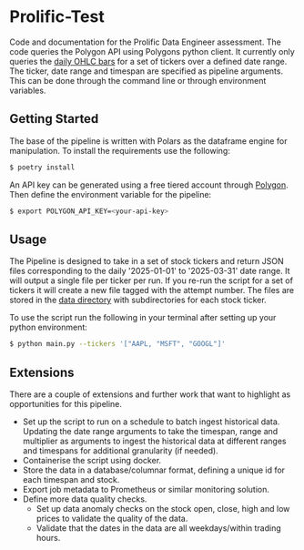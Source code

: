 # Prolific-Test

Code and documentation for the Prolific Data Engineer assessment. The code queries the Polygon API using Polygons python client. It currently only queries the [daily OHLC bars](https://polygon.io/docs/rest/stocks/aggregates/custom-bars) for a set of tickers over a defined date range. The ticker, date range and timespan are specified as pipeline arguments. This can be done through the command line or through environment variables.

## Getting Started

The base of the pipeline is written with Polars as the dataframe engine for manipulation. To install the requirements use the following:
```bash
$ poetry install
```

An API key can be generated using a free tiered account through [Polygon](https://polygon.io). Then define the environment variable for the pipeline:
```bash
$ export POLYGON_API_KEY=<your-api-key>
```

## Usage

The Pipeline is designed to take in a set of stock tickers and return JSON files corresponding to the daily '2025-01-01' to '2025-03-31' date range. It will output a single file per ticker per run. If you re-run the script for a set of tickers it will create a new file tagged with the attempt number. The files are stored in the [data directory](./data/) with subdirectories for each stock ticker.


To use the script run the following in your terminal after setting up your python environment:

```bash
$ python main.py --tickers '["AAPL, "MSFT", "GOOGL"]'
```


## Extensions

There are a couple of extensions and further work that  want to highlight as opportunities for this pipeline.
- Set up the script to run on a schedule to batch ingest historical data. Updating the date range arguments to take the timespan, range and multiplier as arguments to ingest the historical data at different ranges and timespans for additional granularity (if needed).
- Containerise the script using docker.
- Store the data in a database/columnar format, defining a unique id for each timespan and stock.
- Export job metadata to Prometheus or similar monitoring solution.
- Define more data quality checks.
    - Set up data anomaly checks on the stock open, close, high and low prices to validate the quality of the data.
    - Validate that the dates in the data are all weekdays/within trading hours.
